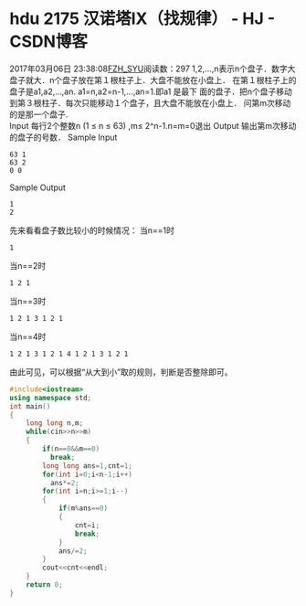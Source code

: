# hdu 2175  汉诺塔IX（找规律） - HJ - CSDN博客
2017年03月06日 23:38:08[FZH_SYU](https://me.csdn.net/feizaoSYUACM)阅读数：297
1,2,…,n表示n个盘子．数字大盘子就大．n个盘子放在第１根柱子上．大盘不能放在小盘上． 
在第１根柱子上的盘子是a1,a2,…,an. a1=n,a2=n-1,…,an=1.即a1 
    是最下 
    面的盘子．把n个盘子移动到第３根柱子．每次只能移动１个盘子，且大盘不能放在小盘上． 
    问第m次移动的是那一个盘子.  
Input 
    每行2个整数n (1 ≤ n ≤ 63) ,m≤ 2^n-1.n=m=0退出 
Output 
    输出第m次移动的盘子的号数． 
Sample Input
```
63 1
63 2
0 0
```
Sample Output
```
1
2
```
先来看看盘子数比较小的时候情况：
当n==1时
```
1
```
当n==2时
```
1 2 1
```
当n==3时
```
1 2 1 3 1 2 1
```
当n==4时
```
1 2 1 3 1 2 1 4 1 2 1 3 1 2 1
```
由此可见，可以根据“从大到小”取的规则，判断是否整除即可。
```cpp
#include<iostream>
using namespace std;
int main()
{
    long long n,m;
    while(cin>>n>>m)
    {
        if(n==0&&m==0)
          break;
        long long ans=1,cnt=1;
        for(int i=0;i<n-1;i++)
          ans*=2;
        for(int i=n;i>=1;i--)
        {
            if(m%ans==0)
            {
                cnt=i;
                break;
            }
            ans/=2;
        }
        cout<<cnt<<endl;
    }
    return 0;
}
```
